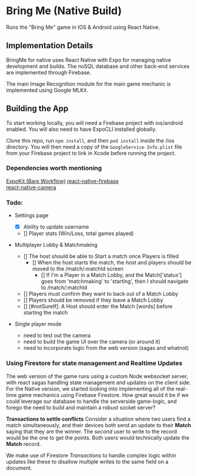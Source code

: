 # Bring Me (Native Build)
Runs the "Bring Me" game in IOS & Android using React Native. 

## Implementation Details
BringMe for native uses React Native with Expo for managing native development and builds. The noSQL database and other back-end services are implemented through Firebase. 

The main Image Recognition module for the main game mechanic is implemented using Google MLKit. 

## Building the App 
To start working locally, you will need a Firebase project with ios/android enabled. You will also need to have ExpoCLI installed globally.  

Clone this repo, run `npm install`, and then `pod install` inside the /ios directory. You will then need a copy of the `GoogleService-Info.plist` file from your Firebase project to link in Xcode before running the project.

### Dependencies worth mentioning 
[ExpoKit (Bare Workflow)](https://docs.expo.io/expokit/eject/)
[react-native-firebase](https://rnfirebase.io/)  
[react-native-camera](https://react-native-community.github.io/react-native-camera/docs/rncamera)  

### Todo:
- Settings page
  - [X] Ability to update username
  - [] Player stats (Win/Loss, total games played)
- Multiplayer Lobby & Matchmaking
  - [] The host should be able to Start a match once Players is filled
    - [] When the host starts the match, the host and players should be moved to the /match/:matchId screen
      - [] If I'm a Player in a Match Lobby, and the Match['status'] goes from 'matchmaking' to 'starting', then I should navigate to /match/:matchId
  - [] Players must confirm they want to back out of a Match Lobby 
  - [] Players should be removed if they leave a Match Lobby
  - [] [#notSureIf]: A Host should enter the Match [words] before starting the match

- Single player mode
  - need to test out the camera
  - need to build the game UI over the camera (or around it)
  - need to incorporate logic from the web version (sagas and whatnot)

### Using Firestore for state management and Realtime Updates
The web version of the game runs using a custom Node websocket server, with react sagas handling state management and updates on the client side. For the Native version, we started looking into implementing all of the real-time game mechanics using Firebase Firestore. How great would it be if we could leverage our database to handle the serverside game-logic, and forego the need to build and maintain a robust socket server?

__Transactions to settle conflicts__
Consider a situation where two users find a match simultaneously, and their devices both send an update to their __Match__ saying that they are the winner. The _second_ user to write to the record would be the one to get the points. Both users would technically update the __Match__ record. 

We make use of Firestore _Transactions_ to handle complex logic within updates like these to disallow multiple writes to the same field on a document.

